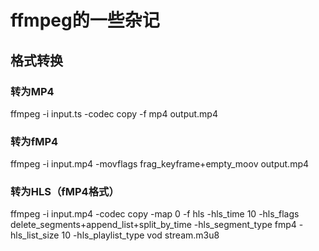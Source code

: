 # ffmpeg的一些杂记
## 格式转换
### 转为MP4
ffmpeg -i input.ts -codec copy -f mp4 output.mp4
### 转为fMP4
ffmpeg -i input.mp4 -movflags frag_keyframe+empty_moov output.mp4
### 转为HLS（fMP4格式）
ffmpeg -i input.mp4 -codec copy -map 0 -f hls -hls_time 10 -hls_flags delete_segments+append_list+split_by_time -hls_segment_type fmp4 -hls_list_size 10 -hls_playlist_type vod stream.m3u8
